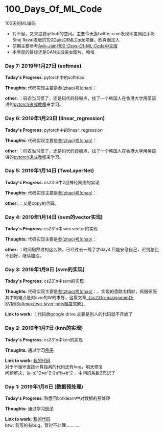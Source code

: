 # 100_Days_Of_ML_Code
100天的ML编码
* 对不起，又来浪费github的空间。主要今天逛twitter.com发现印度网红小哥Siraj Raval发起的[100DaysOfMLCode](https://github.com/llSourcell/100_Days_of_ML_Code)项目，欣喜而加入  
* 前期主要参考[Avik-Jain/100-Days-Of-ML-Code](https://github.com/Avik-Jain/100-Days-Of-ML-Code)[中文版](https://github.com/MLEveryday/100-Days-Of-ML-Code)
* 本年度的目标还是GAN生成美女图片，哈哈  



### Day 7: 2019年1月27日 (softmax)

**Today's Progress**: pytorch中的softmax

**Thoughts:** 代码实现主要是[参(zhao)考(chao)](https://github.com/hunkim/PyTorchZeroToAll/blob/master/09_2_softmax_mnist.py)：

**other:** ：码农当习惯了，还是码代码舒服点，找了一个韩国人在香港大学用英语讲的[pytorch速成教程](https://www.bilibili.com/video/av15823922/)来学习。


### Day 6: 2019年1月23日 (linear_regression)

**Today's Progress**: pytorch中的linear_regression

**Thoughts:** 代码实现主要是[参(zhao)考(chao)](https://github.com/hunkim/PyTorchZeroToAll/blob/master/05_linear_regression.py)：

**other:** ：码农当习惯了，还是码代码舒服点，找了一个韩国人在香港大学用英语讲的[pytorch速成教程](https://www.bilibili.com/video/av15823922/)来学习。



### Day 5: 2019年1月14日 (TwoLayerNet)

**Today's Progress**: cs231n中2层神经网络的实现

**Thoughts:** 代码实现主要是[参(zhao)考(chao)](https://github.com/lightaime/cs231n/blob/master/assignment1/cs231n/classifiers/neural_net.py)：

**other:** ：又是copy的代码。


### Day 4: 2019年1月14日 (svm的vector实现)

**Today's Progress**: cs231n中svm vector的实现

**Thoughts:** 代码实现主要是[参(zhao)考(chao)](https://github.com/lightaime/cs231n/blob/master/assignment1/cs231n/classifiers/softmax.py)：

**other:** ：时间居然过的这么快，已经过去一周了才day4.只能安慰自己，迟到总比不到好，继续加油。


### Day 3: 2019年1月9日 (svm的实现)

**Today's Progress**: cs231n中svm的实现

**Thoughts:** 代码实现主要是[参(zhao)考(chao)](https://www.cnblogs.com/daihengchen/p/5754383.html)：，实现的思路太精妙，佩服佩服  
其中的难点是对svm的W的求导，这篇文章[《cs231n-assignment1-SVM/Softmax/two-layer-nets梯度求解》](https://blog.csdn.net/pjia_1008/article/details/66972060)

**Link to work:** ：代码放google drive,主要是别人的代码就不开放了


### Day 2: 2019年1月7日 (knn的实现)

**Today's Progress**: cs231n中knn的实现

**Thoughts:** 通过学习[例子](https://github.com/sharedeeply/cs231n-camp/blob/master/resource/assignment/assignment1/knn.md)

**Link to work:** [我的代码](./code//code/knn.ipynb)  
对于不循环直接计算距离的代码还有bug，明天修复  
问题解决，(a-b)^2=a^2-2a*b+b^2 ，中间的系数2忘记了

### Day 1: 2019年1月6日 (数据预处理)

**Today's Progress**: 熟悉回忆sklearn中对数据的预处理

**Thoughts:** 通过学习[例子](https://github.com/MLEveryday/100-Days-Of-ML-Code/blob/master/Code/Day%201_Data_Preprocessing.md)

**Link to work:** [我的代码](./code/day01_数据预处理.ipynb)  
btw: 我写的有bug，暂时不处理…………
  


